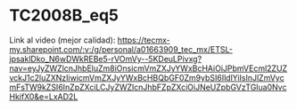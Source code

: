 # TC2008B_eq5
Link al video (mejor calidad): https://tecmx-my.sharepoint.com/:v:/g/personal/a01663909_tec_mx/ETSL-jpsaklDko_N6wDWkREBe5-rVOmVy--5KDeuLPivxg?nav=eyJyZWZlcnJhbEluZm8iOnsicmVmZXJyYWxBcHAiOiJPbmVEcml2ZUZvckJ1c2luZXNzIiwicmVmZXJyYWxBcHBQbGF0Zm9ybSI6IldlYiIsInJlZmVycmFsTW9kZSI6InZpZXciLCJyZWZlcnJhbFZpZXciOiJNeUZpbGVzTGlua0NvcHkifX0&e=LxAD2L
